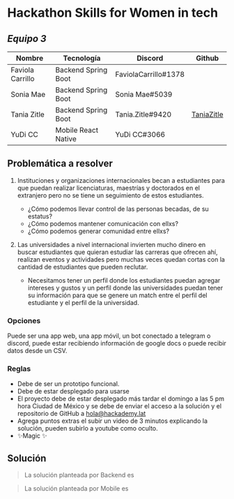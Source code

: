 # Hackathon Skills for Women in tech

## _Equipo 3_
| Nombre | Tecnología | Discord | Github
| ------ | ------ | ------ | ------ |
| Faviola Carrillo | Backend Spring Boot | FaviolaCarrillo#1378 |
| Sonia Mae | Backend Spring Boot | Sonia Mae#5039 | 
| Tania Zitle | Backend Spring Boot | Tania.Zitle#9420 | [TaniaZitle](https://github.com/TaniaZitle)
| YuDi CC | Mobile React Native | YuDi CC#3066 | 

##  Problemática a resolver
1. Instituciones y organizaciones internacionales becan a estudiantes para que puedan realizar licenciaturas, maestrías y doctorados en el extranjero pero no se tiene un seguimiento de estos estudiantes.
    - ¿Cómo podemos llevar control de las personas becadas, de su estatus?
    - ¿Cómo podemos mantener comunicación con ellxs? 
    - ¿Cómo podemos generar comunidad entre ellxs?  


2. Las universidades a nivel internacional invierten mucho dinero en buscar estudiantes que quieran estudiar las carreras que ofrecen ahí, realizan eventos y actividades pero muchas veces quedan cortas con la cantidad de estudiantes que pueden reclutar.
    - Necesitamos tener un perfil donde los estudiantes puedan agregar intereses y gustos y un perfil donde las universidades puedan tener su información para que se genere un match entre el perfil del estudiante y el perfil de la universidad.

### Opciones
Puede ser una app web, una app móvil, un bot conectado a telegram o discord, puede estar recibiendo información de google docs o puede recibir datos desde un CSV.

### Reglas
- Debe de ser un prototipo funcional.
- Debe de estar desplegado para usarse
- El proyecto debe de estar desplegado más tardar el domingo a las 5 pm hora Ciudad de México y se debe de enviar el acceso a la solución y el repositorio de GitHub a <hola@hackademy.lat>
- Agrega puntos extras el subir un video de 3 minutos explicando la solución, pueden subirlo a youtube como oculto.
- ✨Magic ✨

## Solución
> La solución planteada por Backend es

> La solución planteada por Mobile es


